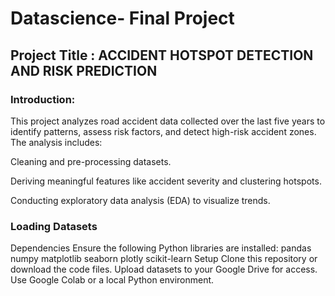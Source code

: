 # Datascience- Final Project

## Project Title : ACCIDENT HOTSPOT DETECTION AND RISK PREDICTION

### Introduction:
This project analyzes road accident data collected over the last five years to identify patterns, assess risk factors, and detect high-risk accident zones. The analysis includes:

Cleaning and pre-processing datasets.

Deriving meaningful features like accident severity and clustering hotspots.

Conducting exploratory data analysis (EDA) to visualize trends.

### Loading Datasets
Dependencies
Ensure the following Python libraries are installed:
pandas
numpy
matplotlib
seaborn
plotly
scikit-learn
Setup
Clone this repository or download the code files.
Upload datasets to your Google Drive for access.
Use Google Colab or a local Python environment.
